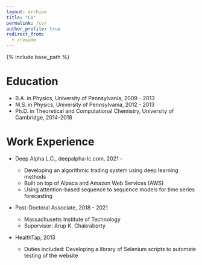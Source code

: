 ```yaml
---
layout: archive
title: "CV"
permalink: /cv/
author_profile: true
redirect_from:
  - /resume
---
```


{% include base_path %}

Education
======
* B.A. in Physics, University of Pennsylvania, 2009 - 2013
* M.S. in Physics, University of Pennsylvania, 2012 - 2013
* Ph.D. in Theoretical and Computational Chemistry, University of Cambridge, 2014-2018

Work Experience
======
* Deep Alpha L.C., deepalpha-lc.com, 2021 -
  * Developing an algorithmic trading system using deep learning methods
  * Built on top of Alpaca and Amazon Web Services (AWS)
  * Using attention-based sequence to sequence models for time series forecasting

* Post-Doctoral Associate, 2018 - 2021
  * Massachusetts Institute of Technology
  * Supervisor: Arup K. Chakraborty

* HealthTap, 2013
  * Duties included: Developing a library of Selenium scripts to automate testing of the website
  
<!-- Skills
======
* Skill 1
* Skill 2
  * Sub-skill 2.1
  * Sub-skill 2.2
  * Sub-skill 2.3
* Skill 3

Publications
======
  <ul>{% for post in site.publications %}
    {% include archive-single-cv.html %}
  {% endfor %}</ul>
  
Talks
======
  <ul>{% for post in site.talks %}
    {% include archive-single-talk-cv.html %}
  {% endfor %}</ul>
  
Teaching
======
  <ul>{% for post in site.teaching %}
    {% include archive-single-cv.html %}
  {% endfor %}</ul>
  
Service and leadership
======
* Currently signed in to 43 different slack teams -->
